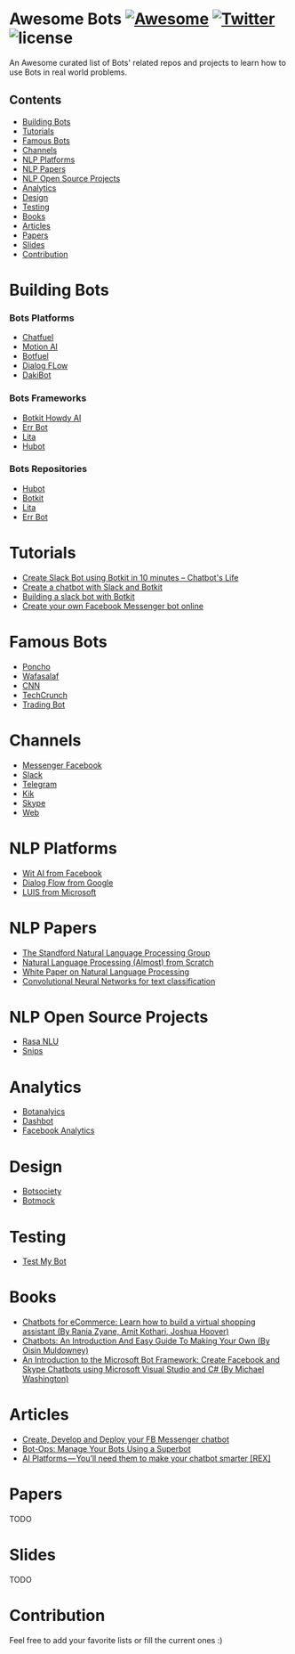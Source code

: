 # Awesome Bots [![Awesome](https://cdn.rawgit.com/sindresorhus/awesome/d7305f38d29fed78fa85652e3a63e154dd8e8829/media/badge.svg)](https://github.com/sindresorhus/awesome) [![Twitter](https://img.shields.io/badge/follow-twitter-55acee.svg?style=flat-square)](https://twitter.com/raniazy) ![license](https://img.shields.io/github/license/mashape/apistatus.svg)


An Awesome curated list of Bots' related repos and projects to learn how to use Bots in real world problems. 

## Contents

- [Building Bots](#building-bots)
- [Tutorials](#tutorials)
- [Famous Bots](#famous-bots)
- [Channels](#channels)
- [NLP Platforms](#nlp-platforms)
- [NLP Papers](#nlp-papers)
- [NLP Open Source Projects](#nlp-open-source-projects)
- [Analytics](#analytics)
- [Design](#design)
- [Testing](#testing)
- [Books](#books)
- [Articles](#articles)
- [Papers](#papers)
- [Slides](#slides)
- [Contribution](#contribution)

# Building Bots

### Bots Platforms

- [Chatfuel](https://chatfuel.com)
- [Motion AI](http://www.motion.ai/)
- [Botfuel](https://www.botfuel.io/en)
- [Dialog FLow](https://dialogflow.com/)
- [DakiBot](https://www.dakibot.com/)


### Bots Frameworks

- [Botkit Howdy AI](https://howdy.ai/)
- [Err Bot](http://errbot.io/en/latest/)
- [Lita](https://www.lita.io/)
- [Hubot](https://hubot.github.com/)

### Bots Repositories

- [Hubot](https://github.com/hubotio)
- [Botkit](https://github.com/howdyai/botkit)
- [Lita](https://github.com/litaio/lita)
- [Err Bot](https://github.com/errbotio/errbot)

# Tutorials
- [Create Slack Bot using Botkit in 10 minutes – Chatbot's Life](https://chatbotslife.com/create-slack-bot-using-botkit-in-10-minutes-332956d6177d)
- [Create a chatbot with Slack and Botkit](http://altitudelabs.com/blog/create-a-slackbot-using-botkit/)
- [Building a slack bot with Botkit](https://github.com/Raniazy/tuto_slack_botkit_chatbot)
- [Create your own Facebook Messenger bot online](https://github.com/Raniazy/messenger-facebook-bot-gupshup)

# Famous Bots

- [Poncho](https://www.messenger.com/t/hiponcho)
- [Wafasalaf](https://www.messenger.com/t/wafasalaf)
- [CNN]()
- [TechCrunch](https://www.messenger.com/t/8062627951)
- [Trading Bot](https://www.messenger.com/t/TheTradingBot)

# Channels

- [Messenger Facebook](https://www.messenger.com)
- [Slack](https://www.slack.com)
- [Telegram](https://telegram.org/)
- [Kik](https://www.kik.com)
- [Skype](https://www.skype.com)
- [Web]()


# NLP Platforms

- [Wit AI from Facebook](https://wit.ai/)
- [Dialog Flow from Google](https://dialogflow.com)
- [LUIS from Microsoft](https://www.luis.ai/)

# NLP Papers

- [The Standford Natural Language Processing Group](https://nlp.stanford.edu/pubs/)
- [Natural Language Processing (Almost) from Scratch](http://www.jmlr.org/papers/volume12/collobert11a/collobert11a.pdf)
- [White Paper on Natural Language Processing](http://www.aclweb.org/anthology/H89-2078)
- [Convolutional Neural Networks for text classification](https://arxiv.org/pdf/1408.5882v2.pdf)

# NLP Open Source Projects

- [Rasa NLU](https://github.com/RasaHQ/rasa_nlu)
- [Snips](https://github.com/snipsco)

# Analytics

- [Botanalyics](https://botanalytics.co/)
- [Dashbot](https://www.dashbot.io/)
- [Facebook Analytics](https://analytics.facebook.com/)

# Design

- [Botsociety](https://botsociety.io/)
- [Botmock](https://botmock.com/)

# Testing

- [Test My Bot](https://testmybot.com/)

# Books

- [Chatbots for eCommerce: Learn how to build a virtual shopping assistant (By Rania Zyane, Amit Kothari, Joshua Hoover)](https://www.amazon.com/gp/product/B0714LD3H2/ref=as_li_qf_sp_asin_il_tl?ie=UTF8&tag=botsfloor0d-20&camp=1789&creative=9325&linkCode=as2&creativeASIN=B0714LD3H2&linkId=1e52a64c2035320e04cd6c1e246e5b84)
- [Chatbots: An Introduction And Easy Guide To Making Your Own (By Oisin Muldowney)](https://www.amazon.com/gp/product/1999834801/ref=as_li_qf_sp_asin_il_tl?ie=UTF8&tag=botsfloor0d-20&camp=1789&creative=9325&linkCode=as2&creativeASIN=1999834801&linkId=f484afb09a1cea18a36964fdacc501ae)
- [An Introduction to the Microsoft Bot Framework: Create Facebook and Skype Chatbots using Microsoft Visual Studio and C# (By Michael Washington)](https://www.amazon.com/gp/product/1539963020/ref=as_li_qf_sp_asin_il_tl?ie=UTF8&tag=botsfloor0d-20&camp=1789&creative=9325&linkCode=as2&creativeASIN=1539963020&linkId=194360dfa510cf062818b41379e7d475)

# Articles

- [Create, Develop and Deploy your FB Messenger chatbot](https://chatbotsmagazine.com/create-develop-and-deploy-your-fb-messenger-chatbot-974f6f65ad82)
- [Bot-Ops: Manage Your Bots Using a Superbot](https://chatbotsmagazine.com/botops-manage-your-bots-using-a-superbot-82cf24f2a3c1)
- [AI Platforms — You’ll need them to make your chatbot smarter [REX]](https://chatbotsmagazine.com/ai-platforms-youll-need-them-to-make-your-chatbots-smarter-rex-a884e1fea1ea)
# Papers

TODO

# Slides

TODO

# Contribution

Feel free to add your favorite lists or fill the current ones :) 
